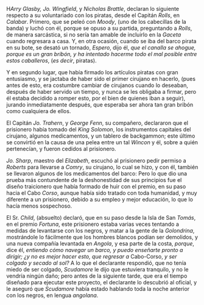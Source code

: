H*Arry Glasby, Jo. Wingfield*, y *Nicholas Brattle*, declaran lo siguiente respecto a su voluntariado con los piratas, desde el Capitán *Rolls*, en *Calabar*. Primero, que se peleó con *Moody*, (uno de los cabecillas de la banda) y luchó con él, porque se opuso a su partida, preguntando a *Rolls*, de manera sarcástica, si no sería tan amable de incluirlo en la *Gaceta* cuando regresara a casa. Y, en otra ocasión, cuando se iba del barco pirata en su bote, se desató un tornado, _Espero_, dijo él, _que el canalla se ahogue, porque es un gran bribón, y ha intentado hacerme todo el mal posible entre estos caballeros_, (_es decir_, piratas).

Y en segundo lugar, que había firmado los artículos piratas con gran entusiasmo, y se jactaba de haber sido el primer cirujano en hacerlo, (pues antes de esto, era costumbre cambiar de cirujanos cuando lo deseaban, después de haber servido un tiempo, y nunca se les obligaba a firmar, pero él estaba decidido a romper esto, por el bien de quienes iban a seguir), jurando inmediatamente después, que esperaba ser ahora tan gran bribón como cualquiera de ellos.

El Capitán *Jo. Trahern*, y *George Fenn*, su compañero, declararon que el prisionero había tomado del *King Solomon*, los instrumentos capitales del cirujano, algunos medicamentos, y un tablero de backgammon; este último se convirtió en la causa de una pelea entre un tal *Wincon* y él, sobre a quién pertenecían, y fueron cedidos al prisionero.

*Jo. Sharp*, maestro del *Elizabeth*, escuchó al prisionero pedir permiso a *Roberts* para llevarse a *Comry*, su cirujano, lo cual se hizo, y con él, también se llevaron algunos de los medicamentos del barco: Pero lo que dio una prueba más contundente de la deshonestidad de sus principios fue el diseño traicionero que había formado de huir con el premio, en su paso hacia el Cabo *Corso*, aunque había sido tratado con toda humanidad, y muy diferente a un prisionero, debido a su empleo y mejor educación, lo que lo hacía menos sospechoso.

El Sr. *Child*, (absuelto) declaró, que en su paso desde la Isla de San *Tomás*, en el premio *Fortuna*, este prisionero estaba varias veces tentando a medidas de levantarse con los negros, y matar a la gente de la *Golondrina*, mostrándole lo fácilmente que los hombres blancos podían ser demolidos, y una nueva compañía levantada en *Angola*, y esa parte de la costa, _porque_, dice él, _entiendo cómo navegar un barco, y puedo enseñarte pronto a dirigir; ¿y no es mejor hacer esto, que regresar a_ Cabo-Corso, _y ser colgado y secado al sol?_ A lo que el declarante respondió, que no tenía miedo de ser colgado, *Scudamore* le dijo que estuviera tranquilo, y no le vendría ningún daño; pero antes de la siguiente tarde, que era el tiempo diseñado para ejecutar este proyecto, el declarante lo descubrió al oficial, y le aseguró que *Scudamore* había estado hablando toda la noche anterior con los negros, en lengua *angolana*.